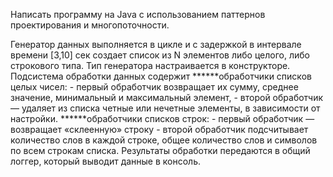 Написать программу на Java с использованием паттернов проектирования и многопоточности.


Генератор данных выполняется в цикле и с
        задержкой в интервале времени [3,10] сек создает список из N элементов либо
        целого, либо строкового типа. Тип генератора настраивается в конструкторе.
        Подсистема обработки данных содержит
        ******обработчики списков целых чисел:
        - первый обработчик возвращает их сумму, среднее значение, минимальный и
        максимальный элемент,
        - второй обработчик — удаляет из списка четные или нечетные элементы, в
        зависимости от настройки.
        ******обработчики списков строк:
        - первый обработчик — возвращает «склеенную» строку
        - второй обработчик подсчитывает количество слов в каждой строке, общее
          количество слов и символов по всем строкам списка.
Результаты обработки передаются в общий логгер, который выводит данные в
консоль.

